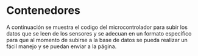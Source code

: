 # Contenedores

A continuación se muestra el codigo del microcontrolador para subir los datos que se leen de los sensores y se adecuan en un formato específico para que al momento de subirse a la base de datos se pueda realizar un fácil manejo y se puedan enviar a la página.
